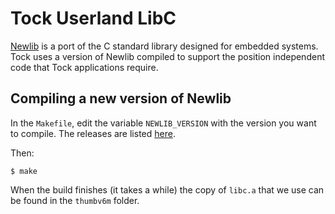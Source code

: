 Tock Userland LibC
==================

[Newlib](https://sourceware.org/newlib/) is a port of the C standard library
designed for embedded systems. Tock uses a version of Newlib compiled to support
the position independent code that Tock applications require.

Compiling a new version of Newlib
---------------------------------

In the `Makefile`, edit the variable `NEWLIB_VERSION` with the version
you want to compile. The releases are listed
[here](ftp://sourceware.org/pub/newlib/).

Then:

    $ make

When the build finishes (it takes a while) the copy of `libc.a` that we use
can be found in the `thumbv6m` folder.
